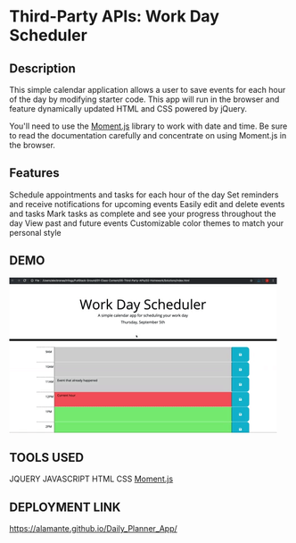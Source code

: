 # Third-Party APIs: Work Day Scheduler

## Description

This simple calendar application allows a user to save events for each hour of the day by modifying starter code. This app will run in the browser and feature dynamically updated HTML and CSS powered by jQuery.

You'll need to use the [Moment.js](https://momentjs.com/) library to work with date and time. Be sure to read the documentation carefully and concentrate on using Moment.js in the browser.

## Features

Schedule appointments and tasks for each hour of the day
Set reminders and receive notifications for upcoming events
Easily edit and delete events and tasks
Mark tasks as complete and see your progress throughout the day
View past and future events
Customizable color themes to match your personal style

## DEMO

![A user clicks on slots on the color-coded calendar and edits the events.](./images/05-third-party-apis-homework-demo.gif)


## TOOLS USED
JQUERY
JAVASCRIPT
HTML
CSS
[Moment.js](https://momentjs.com/)

## DEPLOYMENT LINK
https://alamante.github.io/Daily_Planner_App/

